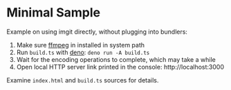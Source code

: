 ﻿# Minimal Sample

Example on using imgit directly, without plugging into bundlers:

1. Make sure [ffmpeg](https://www.ffmpeg.org) in installed in system path
2. Run `build.ts` with [deno](https://deno.com): `deno run -A build.ts`
3. Wait for the encoding operations to complete, which may take a while
4. Open local HTTP server link printed in the console: http://localhost:3000

Examine `index.html` and `build.ts` sources for details.
